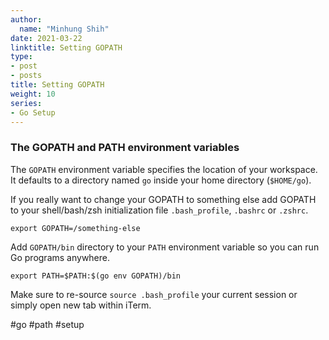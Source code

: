 ```yaml
---
author:
  name: "Minhung Shih"
date: 2021-03-22
linktitle: Setting GOPATH
type:
- post
- posts
title: Setting GOPATH
weight: 10
series:
- Go Setup
---
```



### The GOPATH and PATH environment variables

The `GOPATH` environment variable specifies the location of your workspace. It defaults to a directory named `go` inside your home directory (`$HOME/go`).

If you really want to change your GOPATH to something else add GOPATH to your shell/bash/zsh initialization file `.bash_profile`, `.bashrc` or `.zshrc`.

```
export GOPATH=/something-else
```

Add `GOPATH/bin` directory to your `PATH` environment variable so you can run Go programs anywhere.

```
export PATH=$PATH:$(go env GOPATH)/bin
```

Make sure to re-source `source .bash_profile` your current session or simply open new tab within iTerm.



#go #path #setup